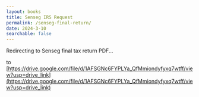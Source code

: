 ```yaml
---
layout: books
title: Senseg IRS Request
permalink: /senseg-final-return/
date: 2024-3-10
searchable: false
---
```


Redirecting to Senseg final tax return PDF...

to [https://drive.google.com/file/d/1AFSGNc6FYPLYa_QfMmiondyfyxq7wtff/view?usp=drive_link](https://drive.google.com/file/d/1AFSGNc6FYPLYa_QfMmiondyfyxq7wtff/view?usp=drive_link)

<script>
window.onload = function () {
  window.location.href="https://drive.google.com/file/d/1AFSGNc6FYPLYa_QfMmiondyfyxq7wtff/view?usp=drive_link";
}
</script>

